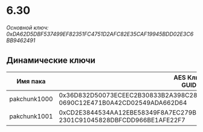 # 6.30

###### Основной ключ: 0xDA62D5DBF537499EF82351FC4751D2AFC82E35CAF19945BDD02E3C6BB9462491

## Динамические ключи

| Имя пака         | AES Ключ<br/>GUID                                                            |
|--------------|-------------------------------------------------------------------------|
| pakchunk1000 | 0x36D832D50073ECEEC2B30833B2A398C2831A8631B78469A4EBF421E3FAECF9D3<br/>0690C12E471B0A42CD02549ADA662D64 |
| pakchunk1001 | 0xCD2E3844534AA12EBE58349F8A7EC279B38C8CB1FBEB7F8E186E708D3AC2A2C7<br/>2301C91045828DBFCDD966BE1AFE22F7 |